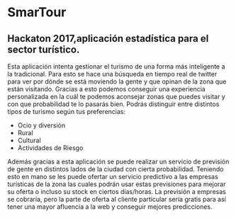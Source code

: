 # SmarTour
## Hackaton 2017,aplicación estadística para el sector turístico.

Esta aplicación intenta gestionar el turismo de una forma más inteligente a la tradicional. Para esto se hace una búsqueda en tiempo real de twitter para ver por dónde se está moviendo la gente y que opinan de la zona que están visitando. Gracias a esto podemos conseguir una experiencia personalizada en la cuál te podemos aconsejar zonas que puedes visitar y con que probabilidad te lo pasarás bien.  Podrás distinguir entre distintos tipos de turismo según tus preferencias:
* Ocio y diversión
* Rural
* Cultural
* Actividades de Riesgo

Además gracias a esta aplicación se puede realizar un servicio de previsión de gente en distintos lados de la ciudad con cierta probabilidad. Teniendo esto en mano se les puede ofertar un servicio predictivo a las empresas turísticas de la zona las cuales podrán usar estas previsiones para mejorar su oferta o incluso su stock en ciertos días/horas. 
La previsión a empresas se cobraría, pero la parte de oferta al cliente particular sería gratis para así tener una mayor afluencia a la web y conseguir mejores predicciones.
